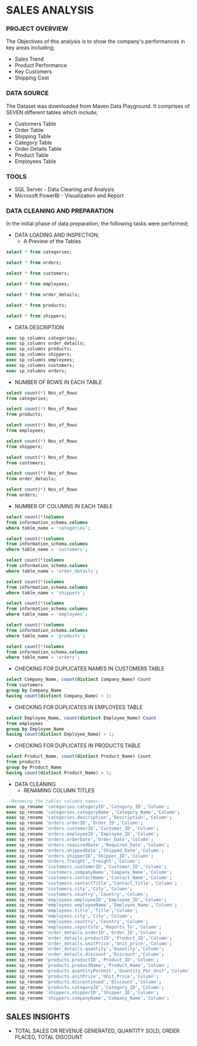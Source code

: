 # SALES ANALYSIS

### PROJECT OVERVIEW

The Objectives of this analysis is to show the company's performances in key areas including;  
- Sales Trend  
- Product Performance  
- Key Customers  
- Shipping Cost

### DATA SOURCE

The Dataset was downloaded from Maven Data Playground. It comprises of SEVEN different tables which include;
- Customers Table
- Order Table
- Shipping Table
- Category Table
- Order Details Table
- Product Table
- Employees Table

### TOOLS

- SQL Server - Data Cleaning and Analysis
- Microsoft PowerBI - Visualization and Report

### DATA CLEANING AND PREPARATION

In the initial phase of data preparation, the following tasks were performed;

- DATA LOADING AND INSPECTION;
  - A Preview of the Tables
 
 ```sql
select * from categories;

select * from orders;

select * from customers;

select * from employees;

select * from order_details;

select * from products;

select * from shippers;
```

  - DATA DESCRIPTION

```sql
exec sp_columns categories;
exec sp_columns order_details;
exec sp_columns products;
exec sp_columns shippers;
exec sp_columns employees;
exec sp_columns customers;
exec sp_columns orders;
```

 - NUMBER OF ROWS IN EACH TABLE

```sql
select count(*) Nos_of_Rows
from categories;

select count(*) Nos_of_Rows
from products;

select count(*) Nos_of_Rows
from employees; 

select count(*) Nos_of_Rows 
from shippers; 

select count(*) Nos_of_Rows 
from customers;

select count(*) Nos_of_Rows 
from order_details;

select count(*) Nos_of_Rows 
from orders;
```

 - NUMBER OF COLUMNS IN EACH TABLE

```sql
select count(*)columns
from information_schema.columns
where table_name = 'categories';

select count(*)columns
from information_schema.columns
where table_name = 'customers';

select count(*)columns
from information_schema.columns
where table_name = 'order_details';

select count(*)columns
from information_schema.columns
where table_name = 'shippers';

select count(*)columns
from information_schema.columns
where table_name = 'employees';

select count(*)columns
from information_schema.columns
where table_name = 'products';

select count(*)columns
from information_schema.columns
where table_name = 'orders';
```
- CHECKING FOR DUPLICATES NAMES IN CUSTOMERS TABLE

```sql
select Company_Name, count(distinct Company_Name) Count
from customers
group by Company_Name
having count(distinct Company_Name) > 1;
```

- CHECKING FOR DUPLICATES IN EMPLOYEES TABLE

```sql
select Employee_Name, count(distinct Employee_Name) Count
from employees
group by Employee_Name
having count(distinct Employee_Name) > 1;
```

- CHECKING FOR DUPLICATES IN PRODUCTS TABLE

```sql
select Product_Name, count(distinct Product_Name) Count
from products
group by Product_Name 
having count(distinct Product_Name) > 1;
```
    
- DATA CLEANING
  - RENAMING COLUMN TITLES

 ```sql
--Renaming the tables columns names--
exec sp_rename 'categories.categoryID','Category_ID','Column';
exec sp_rename 'categories.categoryName','Category_Name','Column';
exec sp_rename 'categories.description','Description','Column';
exec sp_rename 'orders.orderID','Order_ID','Column';
exec sp_rename 'orders.customerID','Customer_ID','Column';
exec sp_rename 'orders.employeeID','Employee_ID','Column';
exec sp_rename 'orders.orderDate','Order_Date','Column';
exec sp_rename 'orders.requiredDate','Required_Date','Column';
exec sp_rename 'orders.shippedDate','Shipped_Date','Column';
exec sp_rename 'orders.shipperID','Shipper_ID','Column';
exec sp_rename 'orders.freight','Freight','Column';
exec sp_rename 'customers.customerID','Customer_ID','Column';
exec sp_rename 'customers.companyName','Company_Name','Column';
exec sp_rename 'customers.contactName','Contact_Name','Column';
exec sp_rename 'customers.contactTitle','Contact_Title','Column';
exec sp_rename 'customers.city','City','Column';
exec sp_rename 'customers.country','Country','Column';
exec sp_rename 'employees.employeeID','Employee_ID','Column';
exec sp_rename 'employees.employeeName','Employee_Name','Column';
exec sp_rename 'employees.title','Title','Column';
exec sp_rename 'employees.city','City','Column';
exec sp_rename 'employees.country','Country','Column';
exec sp_rename 'employees.reportsTo','Reports_To','Column';
exec sp_rename 'order_details.orderID','Order_ID','Column';
exec sp_rename 'order_details.productID','Product_ID','Column';
exec sp_rename 'order_details.unitPrice','Unit_price','Column';
exec sp_rename 'order_details.quantity','Quantity','Column';
exec sp_rename 'order_details.discount','Discount','Column';
exec sp_rename 'products.productID','Product_ID','Column';
exec sp_rename 'products.productName','Product_Name','Column';
exec sp_rename 'products.quantityPerUnit','Quantity_Per_Unit','Column';
exec sp_rename 'products.unitPrice','Unit_Price','Column';
exec sp_rename 'products.discontinued','Discount','Column';
exec sp_rename 'products.categoryID','Category_ID','Column';
exec sp_rename 'shippers.shipperID','Shipper_ID','Column';
exec sp_rename 'shippers.companyName','Company_Name','Column';
```

## SALES INSIGHTS
- TOTAL SALES OR REVENUE GENERATED, QUANTITY SOLD, ORDER PLACED, TOTAL DISCOUNT


























